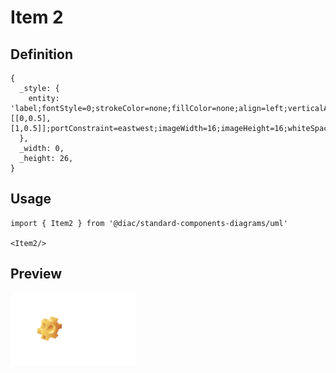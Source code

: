 # Item 2

## Definition

```
{
  _style: { 
    entity: 'label;fontStyle=0;strokeColor=none;fillColor=none;align=left;verticalAlign=top;overflow=hidden;spacingLeft=28;spacingRight=4;rotatable=0;points=[[0,0.5],[1,0.5]];portConstraint=eastwest;imageWidth=16;imageHeight=16;whiteSpace=wrap;html=1;image=img/clipart/Gear_128x128.png',
  },
  _width: 0,
  _height: 26,
}
```

## Usage

```
import { Item2 } from '@diac/standard-components-diagrams/uml'

<Item2/>
```

## Preview

<img src="./item-2.png" width="200"/>
